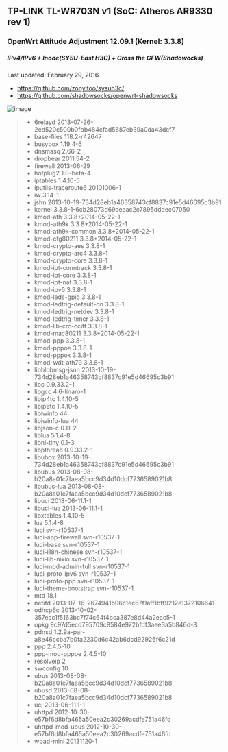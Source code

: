 ## TP-LINK TL-WR703N v1 (SoC: Atheros AR9330 rev 1)
### OpenWrt Attitude Adjustment 12.09.1 (Kernel: 3.3.8)

##### IPv4/IPv6 + Inode(SYSU-East H3C) + Cross the GFW(Shadowocks)

Last updated: February 29, 2016

+ https://github.com/zonyitoo/sysuh3c/
+ https://github.com/shadowsocks/openwrt-shadowsocks

![image](https://github.com/chenhw2/rom_openwrt/blob/master/tl-wr703n-v1/preview_tl-wr703n-v1.png)

> - 6relayd	2013-07-26-2ed520c500b0fbb484cfad5687eb39a0da43dcf7
> - base-files	118.2-r42647
> - busybox	1.19.4-6
> - dnsmasq	2.66-2
> - dropbear	2011.54-2
> - firewall	2013-06-29
> - hotplug2	1.0-beta-4
> - iptables	1.4.10-5
> - iputils-traceroute6	20101006-1
> - iw	3.14-1
> - jshn	2013-10-19-734d28eb1a46358743cf8837c91e5d46695c3b91
> - kernel	3.3.8-1-6cb28073d69aeaac2c7895dddec07050
> - kmod-ath	3.3.8+2014-05-22-1
> - kmod-ath9k	3.3.8+2014-05-22-1
> - kmod-ath9k-common	3.3.8+2014-05-22-1
> - kmod-cfg80211	3.3.8+2014-05-22-1
> - kmod-crypto-aes	3.3.8-1
> - kmod-crypto-arc4	3.3.8-1
> - kmod-crypto-core	3.3.8-1
> - kmod-ipt-conntrack	3.3.8-1
> - kmod-ipt-core	3.3.8-1
> - kmod-ipt-nat	3.3.8-1
> - kmod-ipv6	3.3.8-1
> - kmod-leds-gpio	3.3.8-1
> - kmod-ledtrig-default-on	3.3.8-1
> - kmod-ledtrig-netdev	3.3.8-1
> - kmod-ledtrig-timer	3.3.8-1
> - kmod-lib-crc-ccitt	3.3.8-1
> - kmod-mac80211	3.3.8+2014-05-22-1
> - kmod-ppp	3.3.8-1
> - kmod-pppoe	3.3.8-1
> - kmod-pppox	3.3.8-1
> - kmod-wdt-ath79	3.3.8-1
> - libblobmsg-json	2013-10-19-734d28eb1a46358743cf8837c91e5d46695c3b91
> - libc	0.9.33.2-1
> - libgcc	4.6-linaro-1
> - libip4tc	1.4.10-5
> - libip6tc	1.4.10-5
> - libiwinfo	44
> - libiwinfo-lua	44
> - libjson-c	0.11-2
> - liblua	5.1.4-8
> - libnl-tiny	0.1-3
> - libpthread	0.9.33.2-1
> - libubox	2013-10-19-734d28eb1a46358743cf8837c91e5d46695c3b91
> - libubus	2013-08-08-b20a8a01c7faea5bcc9d34d10dcf7736589021b8
> - libubus-lua	2013-08-08-b20a8a01c7faea5bcc9d34d10dcf7736589021b8
> - libuci	2013-06-11.1-1
> - libuci-lua	2013-06-11.1-1
> - libxtables	1.4.10-5
> - lua	5.1.4-8
> - luci	svn-r10537-1
> - luci-app-firewall	svn-r10537-1
> - luci-base	svn-r10537-1
> - luci-i18n-chinese	svn-r10537-1
> - luci-lib-nixio	svn-r10537-1
> - luci-mod-admin-full	svn-r10537-1
> - luci-proto-ipv6	svn-r10537-1
> - luci-proto-ppp	svn-r10537-1
> - luci-theme-bootstrap	svn-r10537-1
> - mtd	18.1
> - netifd	2013-07-16-2674941b06c1ec67f1aff1bff9212e1372106641
> - odhcp6c	2013-10-02-357ecc1f5163bc7f74c64f4bca387e8d44a2eac5-1
> - opkg	9c97d5ecd795709c8584e972bfdf3aee3a5b846d-3
> - pdnsd	1.2.9a-par-a8e46ccba7b0fa2230d6c42ab6dcd92926f6c21d
> - ppp	2.4.5-10
> - ppp-mod-pppoe	2.4.5-10
> - resolveip	2
> - swconfig	10
> - ubus	2013-08-08-b20a8a01c7faea5bcc9d34d10dcf7736589021b8
> - ubusd	2013-08-08-b20a8a01c7faea5bcc9d34d10dcf7736589021b8
> - uci	2013-06-11.1-1
> - uhttpd	2012-10-30-e57bf6d8bfa465a50eea2c30269acdfe751a46fd
> - uhttpd-mod-ubus	2012-10-30-e57bf6d8bfa465a50eea2c30269acdfe751a46fd
> - wpad-mini	20131120-1

